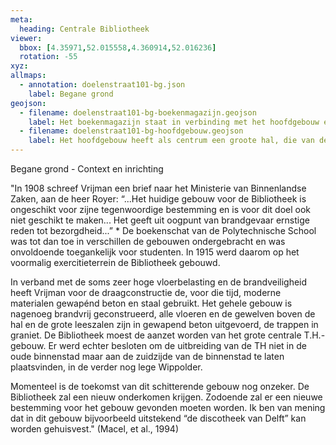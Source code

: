 ```yaml
---
meta:
  heading: Centrale Bibliotheek 
viewer:
  bbox: [4.35971,52.015558,4.360914,52.016236]
  rotation: -55
xyz:
allmaps:
  - annotation: doelenstraat101-bg.json
    label: Begane grond
geojson:
  - filename: doelenstraat101-bg-boekenmagazijn.geojson
    label: Het boekenmagazijn staat in verbinding met het hoofdgebouw en met het gebouw voor Weg- en Waterbouwkunde. Het biedt op den beganen grond gelegenheid voor het opbergen van kaarten en plaatwerken in een aantal ladekasten en voorts op de vier verdiepingen bergruimte voor ongeveer 150000 boeken, die naar hun formaat worden opgeborgen. Het magazijn is niet toegankelijk voor de bezoekers van de bibliotheek. (Westendorp, 1930)
  - filename: doelenstraat101-bg-hoofdgebouw.geojson
    label: Het hoofdgebouw heeft als centrum een groote hal, die van den vloer tot de kap omhoog gaat en omsloten wordt door een galerij. Aan de voorzijde daarvan liggen, links van den ingang, de kamer van den bibliothecaris en de groote leeszaal, rechts de garderobe. Boven deze ruimten bevindt zich in het front van het gebouw een groote expositiezaal. De overige lokalen zijn bestemd voor de administratie, de boekbinderij, een fotografisch atelier, enz. (Westendorp, 1930)
---
```

Begane grond - Context en inrichting

"In 1908 schreef Vrijman een brief naar het Ministerie van Binnenlandse Zaken, aan de heer Royer: “...Het huidige gebouw voor de Bibliotheek is ongeschikt voor zijne tegenwoordige bestemming en is voor dit doel ook niet geschikt te maken... Het geeft uit oogpunt van brandgevaar ernstige reden tot bezorgdheid...” * De boekenschat van de Polytechnische School was tot dan toe in verschillen de gebouwen ondergebracht en was onvoldoende toegankelijk voor studenten. In 1915 werd daarom op het voormalig exercitieterrein de Bibliotheek gebouwd.

In verband met de soms zeer hoge vloerbelasting en de brandveiligheid heeft Vrijman voor de draagconstructie de, voor die tijd, moderne materialen gewapénd beton en staal gebruikt. Het gehele gebouw is nagenoeg brandvrij geconstrueerd, alle vloeren en de gewelven boven de hal en de grote leeszalen zijn in gewapend beton uitgevoerd, de trappen in graniet. De Bibliotheek moest de aanzet worden van het grote centrale T.H.-gebouw. Er werd echter besloten om de uitbreiding van de TH niet in de oude binnenstad maar aan de zuidzijde van de binnenstad te laten plaatsvinden, in de verder nog lege Wippolder.

Momenteel is de toekomst van dit schitterende gebouw nog onzeker. De Bibliotheek zal een nieuw onderkomen krijgen. Zodoende zal er een nieuwe bestemming voor het gebouw gevonden moeten worden. Ik ben van mening dat in dit gebouw bijvoorbeeld uitstekend “de discotheek van Delft” kan worden gehuisvest."
(Macel, et al., 1994)